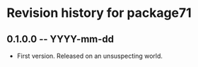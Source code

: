# Revision history for package71

## 0.1.0.0 -- YYYY-mm-dd

* First version. Released on an unsuspecting world.
